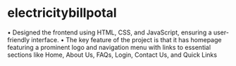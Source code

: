 # electricitybillpotal
•	Designed the frontend using HTML, CSS, and JavaScript, ensuring a user-friendly interface.
•	The key feature of the project is that it has homepage featuring a prominent logo and navigation menu with links to essential sections like Home, About Us, FAQs, Login, Contact Us, and Quick Links
